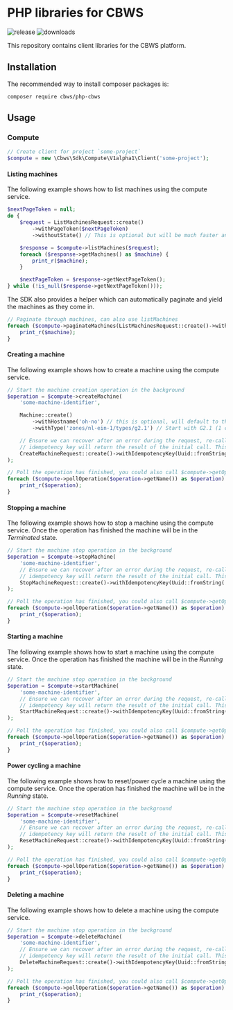 # PHP libraries for CBWS

![release][release]
![downloads][downloads]

This repository contains client libraries for the CBWS platform.

## Installation

The recommended way to install composer packages is:

```
composer require cbws/php-cbws
```

[release]: https://img.shields.io/github/release/cbws/php-cbws.svg "php-cbws"
[downloads]: https://img.shields.io/packagist/dt/cbws/php-cbws.svg?style=flat-square "php-cbws"

## Usage

### Compute

```php
// Create client for project `some-project`
$compute = new \Cbws\Sdk\Compute\V1alpha1\Client('some-project');
```

#### Listing machines

The following example shows how to list machines using the compute service.

```php
$nextPageToken = null;
do {
    $request = ListMachinesRequest::create()
        ->withPageToken($nextPageToken)
        ->withoutState() // This is optional but will be much faster and as we don't have to check the live state of every machine

    $response = $compute->listMachines($request);
    foreach ($response->getMachines() as $machine) {
        print_r($machine);
    }

    $nextPageToken = $response->getNextPageToken();
} while (!is_null($response->getNextPageToken()));
```

The SDK also provides a helper which can automatically paginate and yield the machines as they come in.

```php
// Paginate through machines, can also use listMachines
foreach ($compute->paginateMachines(ListMachinesRequest::create()->withoutState()) as $machine) {
    print_r($machine);
}
```

#### Creating a machine

The following example shows how to create a machine using the compute service.

```php
// Start the machine creation operation in the background
$operation = $compute->createMachine(
    'some-machine-identifier',

    Machine::create()
        ->withHostname('oh-no') // this is optional, will default to the machine name
        ->withType('zones/nl-ein-1/types/g2.1') // Start with G2.1 (1 core, 2 GB of RAM and 20 GB SSD) machine type in the NL-EIN-1 availability zone,

    // Ensure we can recover after an error during the request, re-calling the createMachine call with the same
    // idempotency key will return the result of the initial call. This is recommended but optional.
    CreateMachineRequest::create()->withIdempotencyKey(Uuid::fromString('e62e7adf-9763-41aa-b2c8-2291cd035739'))
);

// Poll the operation has finished, you could also call $compute->getOperation() which does not block.
foreach ($compute->pollOperation($operation->getName()) as $operation) {
    print_r($operation);
}
```

#### Stopping a machine

The following example shows how to stop a machine using the compute service. Once the operation has finished the machine
will be in the _Terminated_ state.

```php
// Start the machine stop operation in the background
$operation = $compute->stopMachine(
    'some-machine-identifier',
    // Ensure we can recover after an error during the request, re-calling the stopMachine call with the same
    // idempotency key will return the result of the initial call. This is recommended but optional.
    StopMachineRequest::create()->withIdempotencyKey(Uuid::fromString('e62e7adf-9763-41aa-b2c8-2291cd035739'))
);

// Poll the operation has finished, you could also call $compute->getOperation() which does not block.
foreach ($compute->pollOperation($operation->getName()) as $operation) {
    print_r($operation);
}
```

#### Starting a machine

The following example shows how to start a machine using the compute service. Once the operation has finished the machine
will be in the _Running_ state.

```php
// Start the machine stop operation in the background
$operation = $compute->startMachine(
    'some-machine-identifier',
    // Ensure we can recover after an error during the request, re-calling the startMachine call with the same
    // idempotency key will return the result of the initial call. This is recommended but optional.
    StartMachineRequest::create()->withIdempotencyKey(Uuid::fromString('e62e7adf-9763-41aa-b2c8-2291cd035739'))
);

// Poll the operation has finished, you could also call $compute->getOperation() which does not block.
foreach ($compute->pollOperation($operation->getName()) as $operation) {
    print_r($operation);
}
```

#### Power cycling a machine

The following example shows how to reset/power cycle a machine using the compute service. Once the operation has
finished the machine will be in the _Running_ state.

```php
// Start the machine stop operation in the background
$operation = $compute->resetMachine(
    'some-machine-identifier',
    // Ensure we can recover after an error during the request, re-calling the resetMachine call with the same
    // idempotency key will return the result of the initial call. This is recommended but optional.
    ResetMachineRequest::create()->withIdempotencyKey(Uuid::fromString('e62e7adf-9763-41aa-b2c8-2291cd035739'))
);

// Poll the operation has finished, you could also call $compute->getOperation() which does not block.
foreach ($compute->pollOperation($operation->getName()) as $operation) {
    print_r($operation);
}
```

#### Deleting a machine

The following example shows how to delete a machine using the compute service.

```php
// Start the machine stop operation in the background
$operation = $compute->deleteMachine(
    'some-machine-identifier',
    // Ensure we can recover after an error during the request, re-calling the deleteMachine call with the same
    // idempotency key will return the result of the initial call. This is recommended but optional.
    DeleteMachineRequest::create()->withIdempotencyKey(Uuid::fromString('e62e7adf-9763-41aa-b2c8-2291cd035739'))
);

// Poll the operation has finished, you could also call $compute->getOperation() which does not block.
foreach ($compute->pollOperation($operation->getName()) as $operation) {
    print_r($operation);
}
```

